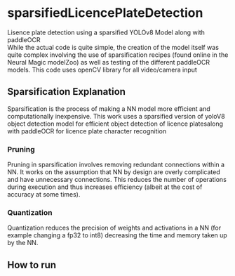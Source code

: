 # sparsifiedLicencePlateDetection
Lisence plate detection using a sparsified YOLOv8 Model along with paddleOCR <br />
While the actual code is quite simple, the creation of the model itself was quite complex involving the use of sparsification recipes (found online in the Neural Magic modelZoo) as well as testing of the different paddleOCR models.
This code uses openCV library for all video/camera input

## Sparsification Explanation
Sparsification is the process of making a NN model more efficient and computationally inexpensive. This work uses a sparsified version of yoloV8 object detection model for efficient object detection of licence platesalong with paddleOCR for licence plate character recognition

### Pruning
Pruning in sparsification involves removing redundant connections within a NN. It works on the assumption that NN by design are overly complicated and have unnecessary connections.
This reduces the number of operations during execution and thus increases efficiency (albeit at the cost of accuracy at some times).

### Quantization
Quantization reduces the precision of weights and activations in a NN (for example changing a fp32 to int8) decreasing the time and memory taken up by the NN.

## How to run

